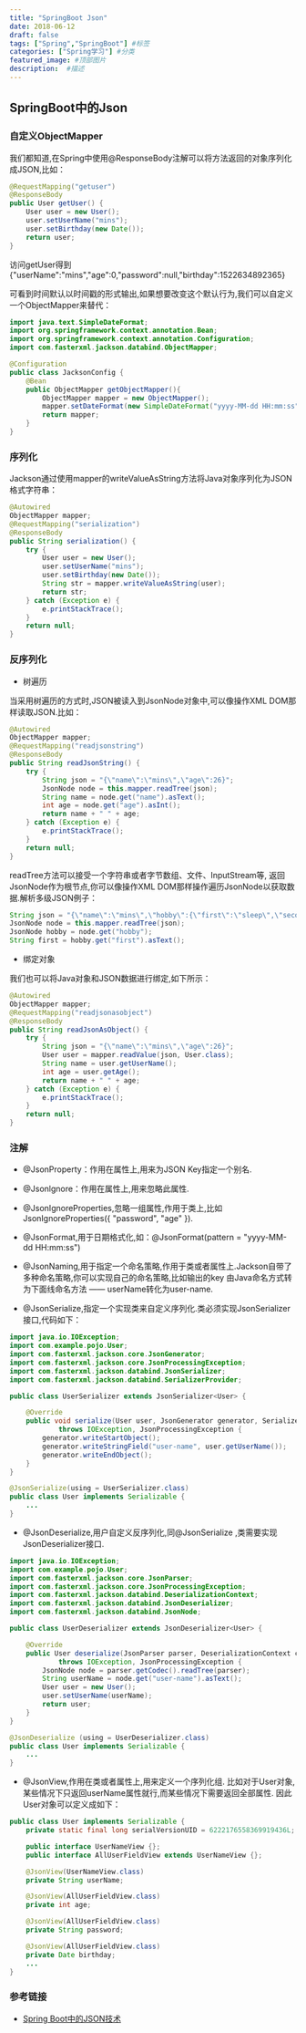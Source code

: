 ```yaml
---
title: "SpringBoot Json"
date: 2018-06-12
draft: false
tags: ["Spring","SpringBoot"] #标签
categories: ["Spring学习"] #分类
featured_image: #顶部图片
description:  #描述
---
```


## SpringBoot中的Json

### 自定义ObjectMapper

我们都知道,在Spring中使用@ResponseBody注解可以将方法返回的对象序列化成JSON,比如：

```java
@RequestMapping("getuser")
@ResponseBody
public User getUser() {
    User user = new User();
    user.setUserName("mins");
    user.setBirthday(new Date());
    return user;
}
```

访问getUser得到 {"userName":"mins","age":0,"password":null,"birthday":1522634892365}

可看到时间默认以时间戳的形式输出,如果想要改变这个默认行为,我们可以自定义一个ObjectMapper来替代：

```java
import java.text.SimpleDateFormat;
import org.springframework.context.annotation.Bean;
import org.springframework.context.annotation.Configuration;
import com.fasterxml.jackson.databind.ObjectMapper;

@Configuration
public class JacksonConfig {
    @Bean
    public ObjectMapper getObjectMapper(){
        ObjectMapper mapper = new ObjectMapper();
        mapper.setDateFormat(new SimpleDateFormat("yyyy-MM-dd HH:mm:ss"));
        return mapper;
    }
}
```

### 序列化

Jackson通过使用mapper的writeValueAsString方法将Java对象序列化为JSON格式字符串：

```java
@Autowired
ObjectMapper mapper;
@RequestMapping("serialization")
@ResponseBody
public String serialization() {
    try {
        User user = new User();
        user.setUserName("mins");
        user.setBirthday(new Date());
        String str = mapper.writeValueAsString(user);
        return str;
    } catch (Exception e) {
        e.printStackTrace();
    }
    return null;
}
```

### 反序列化

- 树遍历

当采用树遍历的方式时,JSON被读入到JsonNode对象中,可以像操作XML DOM那样读取JSON.比如：

```java
@Autowired
ObjectMapper mapper;
@RequestMapping("readjsonstring")
@ResponseBody
public String readJsonString() {
    try {
        String json = "{\"name\":\"mins\",\"age\":26}";
        JsonNode node = this.mapper.readTree(json);
        String name = node.get("name").asText();
        int age = node.get("age").asInt();
        return name + " " + age;
    } catch (Exception e) {
        e.printStackTrace();
    }
    return null;
}
```

readTree方法可以接受一个字符串或者字节数组、文件、InputStream等, 返回JsonNode作为根节点,你可以像操作XML DOM那样操作遍历JsonNode以获取数据.解析多级JSON例子：

```java
String json = "{\"name\":\"mins\",\"hobby\":{\"first\":\"sleep\",\"second\":\"eat\"}}";;
JsonNode node = this.mapper.readTree(json);
JsonNode hobby = node.get("hobby");
String first = hobby.get("first").asText();
```

- 绑定对象

我们也可以将Java对象和JSON数据进行绑定,如下所示：

```java
@Autowired
ObjectMapper mapper;
@RequestMapping("readjsonasobject")
@ResponseBody
public String readJsonAsObject() {
    try {
        String json = "{\"name\":\"mins\",\"age\":26}";
        User user = mapper.readValue(json, User.class);
        String name = user.getUserName();
        int age = user.getAge();
        return name + " " + age;
    } catch (Exception e) {
        e.printStackTrace();
    }
    return null;
}
```

### 注解

- @JsonProperty：作用在属性上,用来为JSON Key指定一个别名.

- @Jsonlgnore：作用在属性上,用来忽略此属性.

- @JsonIgnoreProperties,忽略一组属性,作用于类上,比如JsonIgnoreProperties({ "password", "age" }).

- @JsonFormat,用于日期格式化,如：@JsonFormat(pattern = "yyyy-MM-dd HH:mm:ss")

- @JsonNaming,用于指定一个命名策略,作用于类或者属性上.Jackson自带了多种命名策略,你可以实现自己的命名策略,比如输出的key 由Java命名方式转为下面线命名方法 —— userName转化为user-name.

- @JsonSerialize,指定一个实现类来自定义序列化.类必须实现JsonSerializer接口,代码如下：

```java
import java.io.IOException;
import com.example.pojo.User;
import com.fasterxml.jackson.core.JsonGenerator;
import com.fasterxml.jackson.core.JsonProcessingException;
import com.fasterxml.jackson.databind.JsonSerializer;
import com.fasterxml.jackson.databind.SerializerProvider;

public class UserSerializer extends JsonSerializer<User> {

    @Override
    public void serialize(User user, JsonGenerator generator, SerializerProvider provider)
            throws IOException, JsonProcessingException {
        generator.writeStartObject();
        generator.writeStringField("user-name", user.getUserName());
        generator.writeEndObject();
    }
}

@JsonSerialize(using = UserSerializer.class)
public class User implements Serializable {
    ...
}
```

- @JsonDeserialize,用户自定义反序列化,同@JsonSerialize ,类需要实现JsonDeserializer接口.

```java
import java.io.IOException;
import com.example.pojo.User;
import com.fasterxml.jackson.core.JsonParser;
import com.fasterxml.jackson.core.JsonProcessingException;
import com.fasterxml.jackson.databind.DeserializationContext;
import com.fasterxml.jackson.databind.JsonDeserializer;
import com.fasterxml.jackson.databind.JsonNode;

public class UserDeserializer extends JsonDeserializer<User> {

    @Override
    public User deserialize(JsonParser parser, DeserializationContext context)
            throws IOException, JsonProcessingException {
        JsonNode node = parser.getCodec().readTree(parser);
        String userName = node.get("user-name").asText();
        User user = new User();
        user.setUserName(userName);
        return user;
    }
}

@JsonDeserialize (using = UserDeserializer.class)
public class User implements Serializable {
    ...
}
```

- @JsonView,作用在类或者属性上,用来定义一个序列化组. 比如对于User对象,某些情况下只返回userName属性就行,而某些情况下需要返回全部属性. 因此User对象可以定义成如下：

```java
public class User implements Serializable {
    private static final long serialVersionUID = 6222176558369919436L;

    public interface UserNameView {};
    public interface AllUserFieldView extends UserNameView {};

    @JsonView(UserNameView.class)
    private String userName;

    @JsonView(AllUserFieldView.class)
    private int age;

    @JsonView(AllUserFieldView.class)
    private String password;

    @JsonView(AllUserFieldView.class)
    private Date birthday;
    ...
}
```

### 参考链接

- [Spring Boot中的JSON技术](https://mrbird.cc/Spring-Boot%20JSON.html)
